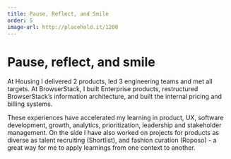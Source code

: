 ```yaml
---
title: Pause, Reflect, and Smile
order: 5
image-url: http://placehold.it/1200
---
```


# Pause, reflect, and smile

At Housing I delivered 2 products, led 3 engineering teams and met all targets. At BrowserStack, I built Enterprise products, restructured BrowserStack’s information architecture, and built the internal pricing and billing systems.

These experiences have accelerated my learning in product, UX, software development, growth, analytics, prioritization, leadership and stakeholder management. On the side I have also worked on projects for products as diverse as talent recruiting (Shortlist), and fashion curation (Roposo) - a great way for me to apply learnings from one context to another.
